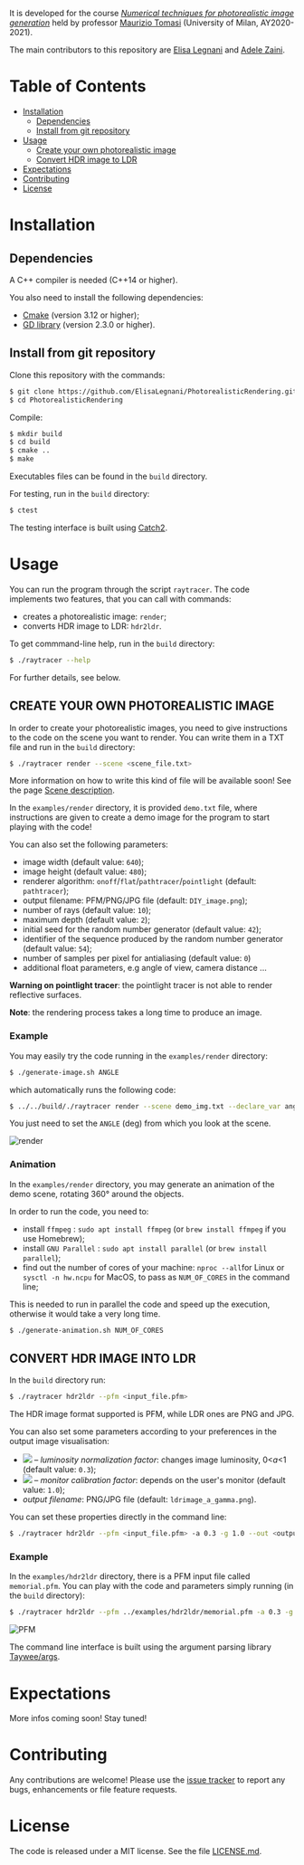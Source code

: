 It is developed for the course [*Numerical techniques for photorealistic image generation*](https://www.unimi.it/en/education/degree-programme-courses/2021/numerical-tecniques-photorealistic-image-generation) held by professor [Maurizio Tomasi](https://github.com/ziotom78) (University of Milan, AY2020-2021).

The main contributors to this repository are [Elisa Legnani](https://github.com/ElisaLegnani) and [Adele Zaini](https://github.com/adelezaini).

# Table of Contents

- [Installation](#installation)
  - [Dependencies](#dependencies)
  - [Install from git repository](#install-from-git-repository)
- [Usage](#usage)
  - [Create your own photorealistic image](#create-your-own-photorealistic-image)
  - [Convert HDR image to LDR](#convert-hdr-image-into-ldr)
- [Expectations](#expectations)
- [Contributing](#contributing)
- [License](#license)

# Installation

## Dependencies

A C++ compiler is needed (C++14 or higher).

You also need to install the following dependencies:
- [Cmake](https://cmake.org/) (version 3.12 or higher);
- [GD library](https://libgd.github.io/) (version 2.3.0 or higher).

## Install from git repository

Clone this repository with the commands: 
```sh
$ git clone https://github.com/ElisaLegnani/PhotorealisticRendering.git
$ cd PhotorealisticRendering
```

Compile:

```sh
$ mkdir build
$ cd build
$ cmake ..
$ make
```

Executables files can be found in the `build` directory.

For testing, run in the `build` directory:

```sh
$ ctest
```
The testing interface is built using [Catch2](https://github.com/catchorg/Catch2).

# Usage

You can run the program through the script `raytracer`. The code implements two features, that you can call with commands:
- creates a photorealistic image: `render`;
- converts HDR image to LDR: `hdr2ldr`.

To get commmand-line help, run in the  `build` directory: 
  
```sh
$ ./raytracer --help
```
For further details, see below.


## CREATE YOUR OWN PHOTOREALISTIC IMAGE
  
  In order to create your photorealistic images, you need to give instructions to the code on the scene you want to render. You can write them in a TXT file and run in the  `build` directory: 
  
  ```sh
  $ ./raytracer render --scene <scene_file.txt>
  ```
  
  More information on how to write this kind of file will be available soon! See the page [Scene description](https://elisalegnani.github.io/PhotorealisticRendering/scene).
  
  
  In the `examples/render` directory, it is provided `demo.txt` file, where instructions are given to create a demo image for the program to start playing with the code!
  
  You can also set the following parameters:
  - image width (default value: `640`);
  - image height (default value: `480`);
  - renderer algorithm: `onoff`/`flat`/`pathtracer`/`pointlight` (default: `pathtracer`);
  - output filename: PFM/PNG/JPG file (default: `DIY_image.png`);
  - number of rays (default value: `10`);
  - maximum depth (default value: `2`);
  - initial seed for the random number generator (default value: `42`);
  - identifier of the sequence produced by the random number generator (default value: `54`);
  - number of samples per pixel for antialiasing (default value: `0`)
  - additional float parameters, e.g angle of view, camera distance ...
  
  **Warning on pointlight tracer**: the pointlight tracer is not able to render reflective surfaces.
  
  **Note**: the rendering process takes a long time to produce an image.
  
### Example
  
  You may easily try the code running in the `examples/render` directory:
  
  ```sh
  $ ./generate-image.sh ANGLE
  ```
  
  which automatically runs the following code:
  
  ```sh
  $ ../../build/./raytracer render --scene demo_img.txt --declare_var ang=ANGLE --output img/imageANGLE.png
  ```
  
  You just need to set the `ANGLE` (deg) from which you look at the scene.
  
  ![render](https://user-images.githubusercontent.com/62106779/123851051-0ec3f600-d91b-11eb-9b2d-b5944efe7df6.png)
    
  
### Animation
  
  In the `examples/render` directory, you may generate an animation of the demo scene, rotating 360° around the objects.
  
  In order to run the code, you need to:
  - install `ffmpeg` : `sudo apt install ffmpeg` (or `brew install ffmpeg` if you use Homebrew);
  - install `GNU Parallel` : `sudo apt install parallel` (or `brew install parallel`);
  - find out the number of cores of your machine: `nproc --all`for Linux or `sysctl -n hw.ncpu` for MacOS, to pass as `NUM_OF_CORES` in the command line;
  
  This is needed to run in parallel the code and speed up the execution, otherwise it would take a very long time.
  
  ```sh
  $ ./generate-animation.sh NUM_OF_CORES
  ```
 
## CONVERT HDR IMAGE INTO LDR

  In the  `build` directory run: 
  
  ```sh
  $ ./raytracer hdr2ldr --pfm <input_file.pfm>
  ```

  The HDR image format supported is PFM, while LDR ones are PNG and JPG.

  You can also set some parameters according to your preferences in the output image visualisation:
  - <img src="https://render.githubusercontent.com/render/math?math=a"> – *luminosity normalization factor*: changes image luminosity, 0<*a*<1 (default value: `0.3`);
  - <img src="https://render.githubusercontent.com/render/math?math=\gamma"> – *monitor calibration factor*: depends on the user's monitor (default value: `1.0`);
  - *output filename*: PNG/JPG file (default: `ldrimage_a_gamma.png`).

  You can set these properties directly in the command line:

  ```sh
  $ ./raytracer hdr2ldr --pfm <input_file.pfm> -a 0.3 -g 1.0 --out <output_file.jpg>
  ```

### Example
  
  In the `examples/hdr2ldr` directory, there is a PFM input file called `memorial.pfm`.
  You can play with the code and parameters simply running (in the `build` directory):
  
  ```sh
  $ ./raytracer hdr2ldr --pfm ../examples/hdr2ldr/memorial.pfm -a 0.3 -g 1.0 --out ../examples/hdr2ldr/memorial_0.3_1.0.png
  ```

  ![PFM](https://user-images.githubusercontent.com/59051647/123945827-d665fb80-d99e-11eb-9bb2-f5957ce53e94.png)
  

The command line interface is built using the argument parsing library [Taywee/args](https://github.com/Taywee/args).

# Expectations

More infos coming soon! Stay tuned!

# Contributing

Any contributions are welcome! Please use the [issue tracker](https://github.com/ElisaLegnani/PhotorealisticRendering/issues) to report any bugs, enhancements or file feature requests.

# License

The code is released under a MIT license. See the file [LICENSE.md](https://github.com/ElisaLegnani/PhotorealisticRendering/blob/master/LICENSE.md).
